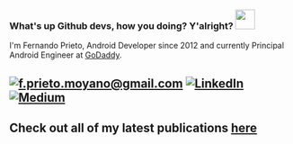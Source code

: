 ### What's up Github devs, how you doing? Y'alright? <img src="https://raw.githubusercontent.com/MartinHeinz/MartinHeinz/master/wave.gif" width="35px">

I'm Fernando Prieto, Android Developer since 2012 and currently Principal Android Engineer at [GoDaddy].

<a href="mailto:f.prieto.moyano@gmail.com">![f.prieto.moyano@gmail.com](https://img.shields.io/badge/Gmail-D14836?style=for-the-badge&logo=gmail&logoColor=white)</a> <a href="https://www.linkedin.com/in/fernando-prieto-moyano-a7206b46/">![LinkedIn](https://img.shields.io/badge/LinkedIn-0077B5?style=for-the-badge&logo=linkedin&logoColor=white)</a> <a href="https://f-prieto-moyano.medium.com">![Medium](https://img.shields.io/badge/Medium-12100E?style=for-the-badge&logo=medium&logoColor=white)</a>
---

## Check out all of my latest publications [here](./publications.md) 

[GoDaddy]: https://www.godaddy.com